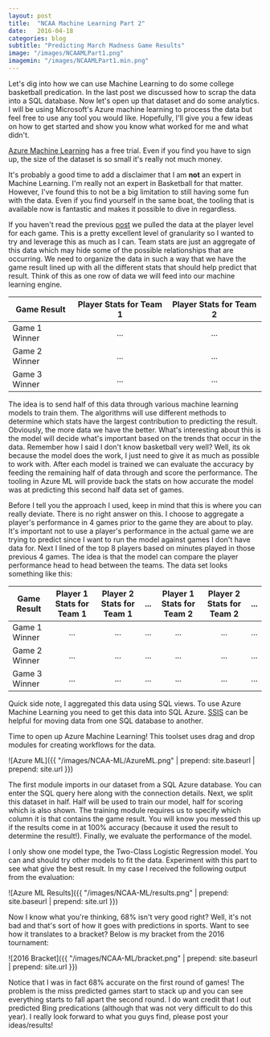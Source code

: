 ```yaml
---
layout: post
title:  "NCAA Machine Learning Part 2"
date:   2016-04-18
categories: blog
subtitle: "Predicting March Madness Game Results"
image: "/images/NCAAMLPart1.png"
imagemin: "/images/NCAAMLPart1.min.png"
---
```


Let's dig into how we can use Machine Learning to do some college basketball predication. In the last post we discussed how to scrap the data into a SQL database. Now let's open up that dataset and do some analytics. I will be using Microsoft's Azure machine learning to process the data but feel free to use any tool you would like. Hopefully, I'll give you a few ideas on how to get started and show you know what worked for me and what didn't.

[Azure Machine Learning]( https://azure.microsoft.com/en-us/services/machine-learning/) has a free trial. Even if you find you have to sign up, the size of the dataset is so small it's really not much money.

It's probably a good time to add a disclaimer that I am **not** an expert in Machine Learning. I'm really not an expert in Basketball for that matter. However, I've found this to not be a big limitation to still having some fun with the data. Even if you find yourself in the same boat, the tooling that is available now is fantastic and makes it possible to dive in regardless.

If you haven't read the previous [post](http://jameshuffaker.com/blog/2016/04/17/NCAA-Machine-Learning-Part1.html) we pulled the data at the player level for each game. This is a pretty excellent level of granularity so I wanted to try and leverage this as much as I can. Team stats are just an aggregate of this data which may hide some of the possible relationships that are occurring. We need to organize the data in such a way that we have the game result lined up with all the different stats that should help predict that result. Think of this as one row of data we will feed into our machine learning engine.


| Game Result           | Player Stats for Team 1           | Player Stats for Team 2|
| ----------------------|:------:|:------:|
| Game 1 Winner         |...                                |...|
| Game 2 Winner         |...                                |...|
| Game 3 Winner         |...                                |...|


The idea is to send half of this data through various machine learning models to train them. The algorithms will use different methods to determine which stats have the largest contribution to predicting the result. Obviously, the more data we have the better. What's interesting about this is the model will decide what's important based on the trends that occur in the data. Remember how I said I don't know basketball very well? Well, its ok because the model does the work, I just need to give it as much as possible to work with. After each model is trained we can evaluate the accuracy by feeding the remaining half of data through and score the performance. The tooling in Azure ML will provide back the stats on how accurate the model was at predicting this second half data set of games.

Before I tell you the approach I used, keep in mind that this is where you can really deviate. There is no right answer on this. I choose to aggregate a player's performance in 4 games prior to the game they are about to play. It's important not to use a player's performance in the actual game we are trying to predict since I want to run the model against games I don't have data for. Next I lined of the top 8 players based on minutes played in those previous 4 games. The idea is that the model can compare the player performance head to head between the teams. The data set looks something like this:

| Game Result        | Player 1 Stats for Team 1| Player 2 Stats for Team 1|...| Player 1 Stats for Team 2|  Player 2 Stats for Team 2|...|
| ---------------------- |:------:| :------:|:------:|:------:| :------:|:------:|
| Game 1 Winner   | ... | ...|... | ...|... | ...|
| Game 2 Winner   | ... | ...|... | ...|... | ...|
| Game 3 Winner   | ... | ...|... | ...|... | ...|


Quick side note, I aggregated this data using SQL views. To use Azure Machine Learning you need to get this data into SQL Azure. [SSIS]( https://msdn.microsoft.com/en-us/library/ms141026.aspx) can be helpful for moving data from one SQL database to another.

Time to open up Azure Machine Learning! This toolset uses drag and drop modules for creating workflows for the data.

![Azure ML]({{ "/images/NCAA-ML/AzureML.png" | prepend: site.baseurl | prepend: site.url }})

The first module imports in our dataset from a SQL Azure database. You can enter the SQL query here along with the connection details. Next, we split this dataset in half. Half will be used to train our model, half for scoring which is also shown. The training module requires us to specify which column it is that contains the game result. You will know you messed this up if the results come in at 100% accuracy (because it used the result to determine the result!). Finally, we evaluate the performance of the model.

I only show one model type, the Two-Class Logistic Regression model. You can and should try other models to fit the data. Experiment with this part to see what give the best result. In my case I received the following output from the evaluation:

![Azure ML Results]({{ "/images/NCAA-ML/results.png" | prepend: site.baseurl | prepend: site.url }})

Now I know what you're thinking, 68% isn't very good right? Well, it's not bad and that's sort of how it goes with predictions in sports. Want to see how it translates to a bracket? Below is my bracket from the 2016 tournament:

![2016 Bracket]({{ "/images/NCAA-ML/bracket.png" | prepend: site.baseurl | prepend: site.url }})

Notice that I was in fact 68% accurate on the first round of games! The problem is the miss predicted games start to stack up and you can see everything starts to fall apart the second round. I do want credit that I out predicted Bing predications (although that was not very difficult to do this year). I really look forward to what you guys find, please post your ideas/results!
